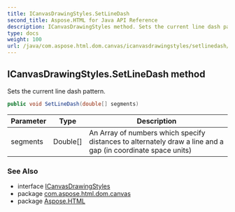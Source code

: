 ```yaml
---
title: ICanvasDrawingStyles.SetLineDash
second_title: Aspose.HTML for Java API Reference
description: ICanvasDrawingStyles method. Sets the current line dash pattern
type: docs
weight: 100
url: /java/com.aspose.html.dom.canvas/icanvasdrawingstyles/setlinedash/
---
```

## ICanvasDrawingStyles.SetLineDash method

Sets the current line dash pattern.

```java
public void SetLineDash(double[] segments)
```

| Parameter | Type | Description |
| --- | --- | --- |
| segments | Double[] | An Array of numbers which specify distances to alternately draw a line and a gap (in coordinate space units) |

### See Also

* interface [ICanvasDrawingStyles](../)
* package [com.aspose.html.dom.canvas](../../icanvasdrawingstyles/)
* package [Aspose.HTML](../../../)

